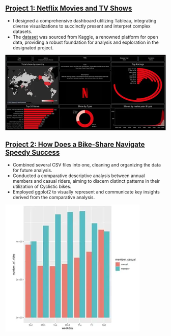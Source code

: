 ## [**Project 1: Netflix Movies and TV Shows**](https://public.tableau.com/app/profile/igor.geller/viz/Netflix_17066746999630/Dashboard1) 
* I designed a comprehensive dashboard utilizing Tableau, integrating diverse visualizations to succinctly present and interpret complex datasets.
* The [dataset](https://www.kaggle.com/datasets/shivamb/netflix-shows/data) was sourced from Kaggle, a renowned platform for open data, providing a robust foundation for analysis and exploration in the designated project.

![](/assets:img/Dash.png)

## [**Project 2: How Does a Bike-Share Navigate Speedy Success**](https://github.com/gellerigor/R_projects/tree/main/bike_sharing_project)
* Сombined several CSV files into one, cleaning and organizing the data for future analysis.
* Conducted a comparative descriptive analysis between annual members and casual riders, aiming to discern distinct patterns in their utilization of Cyclistic bikes.
* Employed ggplot2 to visually represent and communicate key insights derived from the comparative analysis.

![](/assets:img/Screenshot_1.png)





